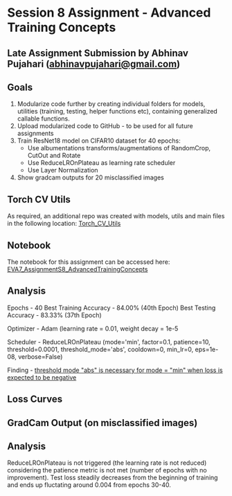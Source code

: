 # Session 8 Assignment - Advanced Training Concepts
## Late Assignment Submission by Abhinav Pujahari (abhinavpujahari@gmail.com)

## Goals
1. Modularize code further by creating individual folders for models, utilities (training, testing, helper functions etc), containing generalized callable functions.
2. Upload modularized code to GitHub - to be used for all future assignments
3. Train ResNet18 model on CIFAR10 dataset for 40 epochs:
    * Use albumentations transforms/augmentations of RandomCrop, CutOut and Rotate
    * Use ReduceLROnPlateau as learning rate scheduler
    * Use Layer Normalization
4. Show gradcam outputs for 20 misclassified images

## Torch CV Utils

As required, an additional repo was created with models, utils and main files in the following location: [Torch_CV_Utils](https://github.com/a-pujahari/Torch_CV_Utils)

## Notebook

The notebook for this assignment can be accessed here: [EVA7_AssignmentS8_AdvancedTrainingConcepts]()

## Analysis
Epochs - 40
Best Training Accuracy - 84.00% (40th Epoch)
Best Testing Accuracy - 83.33% (37th Epoch)

Optimizer - Adam (learning rate = 0.01, weight decay = 1e-5

Scheduler - ReduceLROnPlateau (mode='min', factor=0.1, patience=10, threshold=0.0001, threshold_mode='abs', cooldown=0, min_lr=0, eps=1e-08, verbose=False)

Finding - [threshold mode "abs" is necessary for mode = "min" when loss is expected to be negative](https://github.com/pytorch/pytorch/issues/38622)

## Loss Curves


## GradCam Output (on misclassified images)

## Analysis
ReduceLROnPlateau is not triggered (the learning rate is not reduced) considering the patience metric is not met (number of epochs with no improvement). Test loss steadily decreases  from the beginning of training and ends up fluctating around 0.004 from epochs 30-40.




